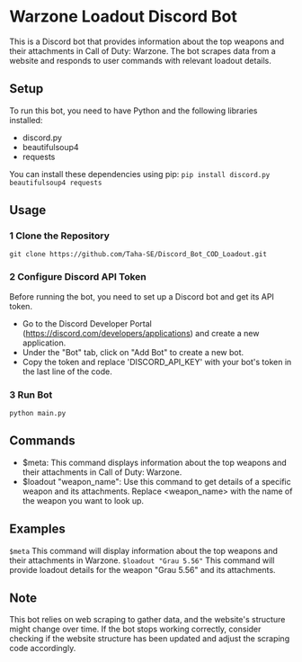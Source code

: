 ﻿# Warzone Loadout Discord Bot
 
This is a Discord bot that provides information about the top weapons and their attachments in Call of Duty: Warzone. The bot scrapes data from a website and responds to user commands with relevant loadout details.

## Setup
To run this bot, you need to have Python and the following libraries installed:
- discord.py
- beautifulsoup4
- requests

You can install these dependencies using pip: 
`pip install discord.py beautifulsoup4 requests`

## Usage
### 1 Clone the Repository
`git clone https://github.com/Taha-SE/Discord_Bot_COD_Loadout.git`
### 2 Configure Discord API Token
Before running the bot, you need to set up a Discord bot and get its API token.
- Go to the Discord Developer Portal (https://discord.com/developers/applications) and create a new application.
- Under the "Bot" tab, click on "Add Bot" to create a new bot.
- Copy the token and replace 'DISCORD_API_KEY' with your bot's token in the last line of the code.

### 3 Run Bot
`python main.py`

## Commands
- $meta: This command displays information about the top weapons and their attachments in Call of Duty: Warzone.
- $loadout "weapon_name": Use this command to get details of a specific weapon and its attachments. Replace \<weapon_name\> with the name of the weapon you want to look up.

## Examples
`$meta`
This command will display information about the top weapons and their attachments in Warzone.
`$loadout "Grau 5.56"`
This command will provide loadout details for the weapon "Grau 5.56" and its attachments.

## Note
This bot relies on web scraping to gather data, and the website's structure might change over time. If the bot stops working correctly, consider checking if the website structure has been updated and adjust the scraping code accordingly.

